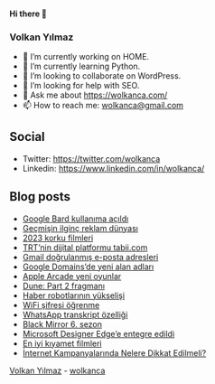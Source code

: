 #### Hi there 👋

### Volkan Yılmaz

- 🔭 I’m currently working on HOME.
- 🌱 I’m currently learning Python.
- 👯 I’m looking to collaborate on WordPress.
- 🤔 I’m looking for help with SEO.
- 💬 Ask me about https://wolkanca.com/
- 📫 How to reach me: wolkanca@gmail.com

## Social
- Twitter: https://twitter.com/wolkanca
- Linkedin: https://www.linkedin.com/in/wolkanca/



## Blog posts
<!-- BLOG-POST-LIST:START -->
- [Google Bard kullanıma açıldı](https://wolkanca.com/google-bard-kullanima-acildi/)
- [Geçmişin ilginç reklam dünyası](https://wolkanca.com/gecmisin-ilginc-reklam-dunyasi/)
- [2023 korku filmleri](https://wolkanca.com/2023-korku-filmleri/)
- [TRT’nin dijital platformu tabii.com](https://wolkanca.com/trtnin-dijital-platformu-tabii-com/)
- [Gmail doğrulanmış e-posta adresleri](https://wolkanca.com/gmail-dogrulanmis-e-posta-adresleri/)
- [Google Domains’de yeni alan adları](https://wolkanca.com/google-domainsde-yeni-alan-adlari/)
- [Apple Arcade yeni oyunlar](https://wolkanca.com/apple-arcade-yeni-oyunlar/)
- [Dune: Part 2 fragmanı](https://wolkanca.com/dune-part-2-fragmani/)
- [Haber robotlarının  yükselişi](https://wolkanca.com/haber-robotlarinin-yukselisi/)
- [WiFi şifresi öğrenme](https://wolkanca.com/wifi-sifresi-ogrenme/)
- [WhatsApp transkript özelliği](https://wolkanca.com/whatsapp-transkript-ozelligi/)
- [Black Mirror 6. sezon](https://wolkanca.com/black-mirror-6-sezon/)
- [Microsoft Designer Edge’e entegre edildi](https://wolkanca.com/microsoft-designer-edgee-entegre-edildi/)
- [En iyi kıyamet filmleri](https://wolkanca.com/en-iyi-kiyamet-filmleri/)
- [İnternet Kampanyalarında Nelere Dikkat Edilmeli?](https://wolkanca.com/internet-kampanyalarinda-nelere-dikkat-edilmeli/)
<!-- BLOG-POST-LIST:END -->


[Volkan Yılmaz](https://volkanyilmaz.com.tr/) - [wolkanca](https://wolkanca.com/)
